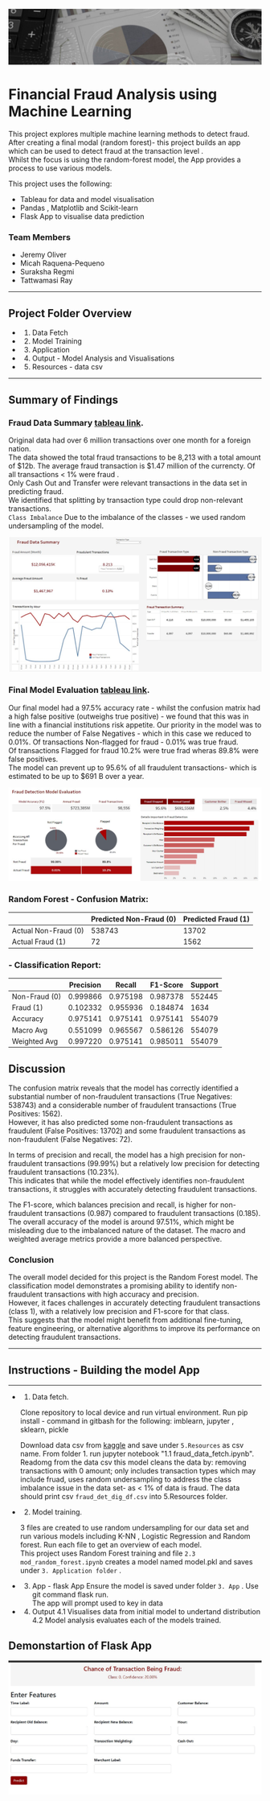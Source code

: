 ![Alt text](<4. Output/4.1 Data Analysis/Title.jpg>)

# Financial Fraud Analysis using Machine Learning
This project explores multiple machine learning methods to detect fraud.  
After creating a final modal (random forest)- this project builds an app which can be used to detect fraud at the transaction level .  
Whilst the focus is using the random-forest model, the App provides a process to use various models. 
  
This project uses the following: 
- Tableau for data and model visualisation
- Pandas , Matplotlib and Scikit-learn
- Flask App to visualise data prediction

### Team Members
- Jeremy Oliver
- Micah Raquena-Pequeno
- Suraksha Regmi
- Tattwamasi Ray
----------------------
## Project Folder Overview
- 1. Data Fetch  
- 2. Model Training
- 3. Application
- 4. Output - Model Analysis and Visualisations
- 5. Resources - data csv
----------------------
## Summary of Findings
### Fraud Data Summary [tableau link](https://public.tableau.com/app/profile/micah.raquena.pequeno/viz/FraudDataSummary/FraudDataSummary?publish=yes).   
Original data had over 6 million transactions over one month for a foreign nation.  
The data showed the total fraud transactions to be 8,213 with a total amount of $12b. The average fraud transaction is $1.47 million of the currencty. 
Of all transactions < 1% were fraud .  
Only Cash Out and Transfer were relevant transactions in the data set in predicting fraud.   
We identified that splitting by transaction type could drop non-relevant transactions.  
`Class Imbalance` Due to the imbalance of the classes - we used random undersampling of the model.

![Alt text](<4. Output/4.1 Data Analysis/data_summary.jpg>)

### Final Model Evaluation [tableau link](https://public.tableau.com/app/profile/micah.raquena.pequeno/viz/FraudDataSummary/ModelSummary?publish=yes).    
Our final model had a 97.5% accuracy rate - whilst the confusion matrix had a high false positive (outweighs true positive) - we found that this was in line with a financial institutions risk appetite.
Our priority in the model was to reduce the number of False Negatives - which in this case we reduced to 0.01%.
Of transactions Non-flagged for fraud - 0.01% was true fraud.  
Of transactions Flagged for fraud 10.2% were true frad wheras 89.8% were false positives.   
The model can prevent up to 95.6% of all fraudulent transactions- which is estimated to be up to $691 B over a year. 

 
![Alt text](<4. Output/4.2 Model Analysis/Model Evaluation.jpg>)

### Random Forest - Confusion Matrix:

|                | Predicted Non-Fraud (0) | Predicted Fraud (1) |
|----------------|------------------------|---------------------|
| Actual Non-Fraud (0) | 538743                 | 13702               |
| Actual Fraud (1)     | 72                     | 1562                |

### - Classification Report:

|                | Precision  | Recall     | F1-Score   | Support    |
|----------------|------------|------------|------------|------------|
| Non-Fraud (0)  | 0.999866   | 0.975198   | 0.987378   | 552445     |
| Fraud (1)      | 0.102332   | 0.955936   | 0.184874   | 1634       |
| Accuracy       | 0.975141   | 0.975141   | 0.975141   | 554079     |
| Macro Avg      | 0.551099   | 0.965567   | 0.586126   | 554079     |
| Weighted Avg   | 0.997220   | 0.975141   | 0.985011   | 554079     |

## Discussion

The confusion matrix reveals that the model has correctly identified a substantial number of non-fraudulent transactions (True Negatives: 538743) and a considerable number of fraudulent transactions (True Positives: 1562).  
However, it has also predicted some non-fraudulent transactions as fraudulent (False Positives: 13702) and some fraudulent transactions as non-fraudulent (False Negatives: 72).  

In terms of precision and recall, the model has a high precision for non-fraudulent transactions (99.99%) but a relatively low precision for detecting fraudulent transactions (10.23%).  
This indicates that while the model effectively identifies non-fraudulent transactions, it struggles with accurately detecting fraudulent transactions.  

The F1-score, which balances precision and recall, is higher for non-fraudulent transactions (0.987) compared to fraudulent transactions (0.185).  
The overall accuracy of the model is around 97.51%, which might be misleading due to the imbalanced nature of the dataset. 
The macro and weighted average metrics provide a more balanced perspective.  

### Conclusion
The overall model decided for this project is the Random Forest model.
The classification model demonstrates a promising ability to identify non-fraudulent transactions with high accuracy and precision.  
However, it faces challenges in accurately detecting fraudulent transactions (class 1), with a relatively low precision and F1-score for that class.  
This suggests that the model might benefit from additional fine-tuning, feature engineering, or alternative algorithms to improve its performance on detecting fraudulent transactions.  


----------------------
## Instructions - Building the model App
----------------------
- 1. Data fetch.  

    Clone repository to local device and run virtual environment. 
    Run pip install - command in gitbash for the following:
    imblearn, jupyter , sklearn, pickle

    Download data csv from [kaggle](https://www.kaggle.com/datasets/ealaxi/paysim1)  and save under `5.Resources` as csv name.  From folder 1. run jupyter notebook "1.1 fraud_data_fetch.ipynb".  
    Readomg from the data csv this model cleans the data by: removing transactions with 0 amount; only includes transaction types which may include fruad, uses random undersampling to address the class imbalance issue in the data set- as < 1% of data is fraud.
    The data should print csv `fraud_det_dig_df.csv` into 5.Resources folder.
    

- 2. Model training.

    3 files are created to use random undersampling for our data set and run various models including K-NN , Logistic Regression and Random forest. 
    Run each file to get an overview of each model.  
    This project uses Random Forest training and file `2.3 mod_random_forest.ipynb` creates a model named model.pkl and saves under `3. Application folder` .

- 3. App - flask App
    Ensure the model is saved under folder `3. App` . 
    Use git command flask run.  
    The app will prompt used to key in data 
 
- 4. Output
    4.1 Visualises data from initial model to undertand distribution 
    4.2 Model analysis evaluates each of the models trained. 

## Demonstartion of Flask App 
![Alt text](<4. Output/4.2 Model Analysis/Flask App.jpg>)